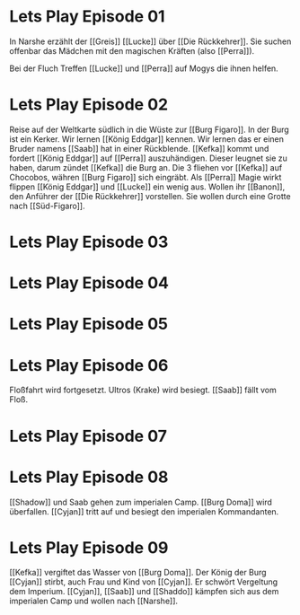 
# Lets Play Episode 01

In Narshe erzählt der [[Greis]] [[Lucke]] über [[Die Rückkehrer]].
Sie suchen offenbar das Mädchen mit den magischen Kräften (also [[Perra]]).

Bei der Fluch Treffen [[Lucke]] und [[Perra]] auf Mogys die ihnen helfen.

# Lets Play Episode 02
Reise auf der Weltkarte südlich in die Wüste zur [[Burg Figaro]].
In der Burg ist ein Kerker.
Wir lernen [[König Eddgar]] kennen.
Wir lernen das er einen Bruder namens [[Saab]] hat in einer Rückblende.
[[Kefka]] kommt und fordert [[König Eddgar]] auf  [[Perra]] auszuhändigen.
Dieser leugnet sie zu haben, darum zündet [[Kefka]] die Burg an.
Die 3 fliehen vor [[Kefka]] auf Chocobos, währen [[Burg Figaro]] sich eingräbt.
Als [[Perra]] Magie wirkt flippen [[König Eddgar]] und [[Lucke]] ein wenig aus.
Wollen ihr [[Banon]], den Anführer der [[Die Rückkehrer]] vorstellen.
Sie wollen durch eine Grotte nach [[Süd-Figaro]].

# Lets Play Episode 03

# Lets Play Episode 04

# Lets Play Episode 05

# Lets Play Episode 06
Floßfahrt wird fortgesetzt. Ultros (Krake) wird besiegt. [[Saab]] fällt vom Floß.

# Lets Play Episode 07

# Lets Play Episode 08
[[Shadow]] und Saab gehen zum imperialen Camp. [[Burg Doma]] wird überfallen. [[Cyjan]] tritt auf und besiegt den imperialen Kommandanten.

# Lets Play Episode 09
[[Kefka]] vergiftet das Wasser von [[Burg Doma]]. Der König der Burg [[Cyjan]] stirbt, auch Frau und Kind von [[Cyjan]]. Er schwört Vergeltung dem Imperium. [[Cyjan]], [[Saab]] und [[Shaddo]] kämpfen sich aus dem imperialen Camp und wollen nach [[Narshe]].